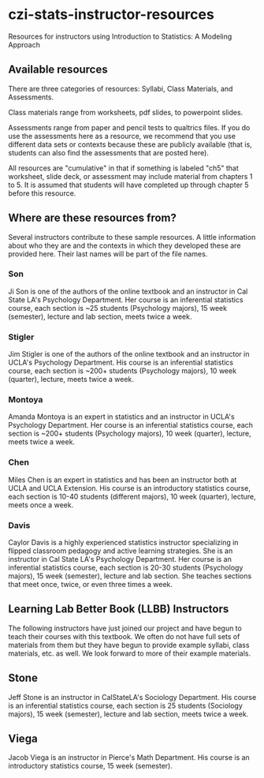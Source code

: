 # czi-stats-instructor-resources
Resources for instructors using Introduction to Statistics: A Modeling Approach

## Available resources

There are three categories of resources: Syllabi, Class Materials, and Assessments. 

Class materials range from worksheets, pdf slides, to powerpoint slides. 

Assessments range from paper and pencil tests to qualtrics files. If you do use the assessments here as a resource, we recommend that you use different data sets or contexts because these are publicly available (that is, students can also find the assessments that are posted here).

All resources are "cumulative" in that if something is labeled "ch5" that worksheet, slide deck, or assessment may include material from chapters 1 to 5. It is assumed that students will have completed up through chapter 5 before this resource. 

## Where are these resources from?
Several instructors contribute to these sample resources. A little information about who they are and the contexts in which they developed these are provided here. Their last names will be part of the file names. 

### Son
Ji Son is one of the authors of the online textbook and an instructor in Cal State LA's Psychology Department. Her course is an inferential statistics course, each section is ~25 students (Psychology majors), 15 week (semester), lecture and lab section, meets twice a week.

### Stigler
Jim Stigler is one of the authors of the online textbook and an instructor in UCLA's Psychology Department. His course is an inferential statistics course, each section is ~200+ students (Psychology majors), 10 week (quarter), lecture, meets twice a week.

### Montoya
Amanda Montoya is an expert in statistics and an instructor in UCLA's Psychology Department. Her course is an inferential statistics course, each section is ~200+ students (Psychology majors), 10 week (quarter), lecture, meets twice a week.

### Chen
Miles Chen is an expert in statistics and has been an instructor both at UCLA and UCLA Extension. His course is an introductory statistics course, each section is 10-40 students (different majors), 10 week (quarter), lecture, meets once a week.

### Davis
Caylor Davis is a highly experienced statistics instructor specializing in flipped classroom pedagogy and active learning strategies. She is an instructor in Cal State LA's Psychology Department. Her course is an inferential statistics course, each section is 20-30 students (Psychology majors), 15 week (semester), lecture and lab section. She teaches sections that meet once, twice, or even three times a week.

## Learning Lab Better Book (LLBB) Instructors
The following instructors have just joined our project and have begun to teach their courses with this textbook. We often do not have full sets of materials from them but they have begun to provide example syllabi, class materials, etc. as well. We look forward to more of their example materials.

## Stone
Jeff Stone is an instructor in CalStateLA's Sociology Department. His course is an inferential statistics course, each section is 25 students (Sociology majors), 15 week (semester), lecture and lab section, meets twice a week.

## Viega
Jacob Viega is an instructor in Pierce's Math Department. His course is an introductory statistics course, 15 week (semester).